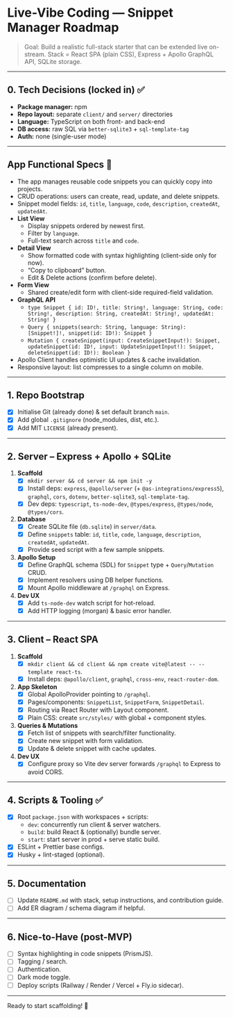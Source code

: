 # Live-Vibe Coding — Snippet Manager Roadmap

> Goal: Build a realistic full-stack starter that can be extended live on-stream. Stack = React SPA (plain CSS), Express + Apollo GraphQL API, SQLite storage.

---

## 0. Tech Decisions (locked in) ✅

- **Package manager:** npm
- **Repo layout:** separate `client/` and `server/` directories
- **Language:** TypeScript on both front- and back-end
- **DB access:** raw SQL via `better-sqlite3` + `sql-template-tag`
- **Auth:** none (single-user mode)

---

## App Functional Specs 🎯

- The app manages reusable code snippets you can quickly copy into projects.
- CRUD operations: users can create, read, update, and delete snippets.
- Snippet model fields: `id`, `title`, `language`, `code`, `description`, `createdAt`, `updatedAt`.
- **List View**
  - Display snippets ordered by newest first.
  - Filter by `language`.
  - Full-text search across `title` and `code`.
- **Detail View**
  - Show formatted code with syntax highlighting (client-side only for now).
  - “Copy to clipboard” button.
  - Edit & Delete actions (confirm before delete).
- **Form View**
  - Shared create/edit form with client-side required-field validation.
- **GraphQL API**
  - `type Snippet { id: ID!, title: String!, language: String, code: String!, description: String, createdAt: String!, updatedAt: String! }`
  - `Query { snippets(search: String, language: String): [Snippet!]!, snippet(id: ID!): Snippet }`
  - `Mutation { createSnippet(input: CreateSnippetInput!): Snippet, updateSnippet(id: ID!, input: UpdateSnippetInput!): Snippet, deleteSnippet(id: ID!): Boolean }`
- Apollo Client handles optimistic UI updates & cache invalidation.
- Responsive layout: list compresses to a single column on mobile.

---

## 1. Repo Bootstrap

- [x] Initialise Git (already done) & set default branch `main`.
- [x] Add global `.gitignore` (node_modules, dist, etc.).
- [x] Add MIT `LICENSE` (already present).

---

## 2. Server – Express + Apollo + SQLite

1. **Scaffold**
   - [x] `mkdir server && cd server && npm init -y`
   - [x] Install deps: `express`, `@apollo/server` (+ `@as-integrations/express5`), `graphql`, `cors`, `dotenv`, `better-sqlite3`, `sql-template-tag`.
   - [x] Dev deps: `typescript`, `ts-node-dev`, `@types/express`, `@types/node`, `@types/cors`.
2. **Database**
   - [x] Create SQLite file (`db.sqlite`) in `server/data`.
   - [x] Define `snippets` table: `id`, `title`, `code`, `language`, `description`, `createdAt`, `updatedAt`.
   - [x] Provide seed script with a few sample snippets.
3. **Apollo Setup**
   - [x] Define GraphQL schema (SDL) for `Snippet` type + `Query`/`Mutation` CRUD.
   - [x] Implement resolvers using DB helper functions.
   - [x] Mount Apollo middleware at `/graphql` on Express.
4. **Dev UX**
   - [x] Add `ts-node-dev` watch script for hot-reload.
   - [x] Add HTTP logging (morgan) & basic error handler.

---

## 3. Client – React SPA

1. **Scaffold**
   - [x] `mkdir client && cd client && npm create vite@latest -- --template react-ts`.
   - [x] Install deps: `@apollo/client`, `graphql`, `cross-env`, `react-router-dom`.
2. **App Skeleton**
   - [x] Global ApolloProvider pointing to `/graphql`.
   - [x] Pages/components: `SnippetList`, `SnippetForm`, `SnippetDetail`.
   - [x] Routing via React Router with Layout component.
   - [x] Plain CSS: create `src/styles/` with global + component styles.
3. **Queries & Mutations**
   - [x] Fetch list of snippets with search/filter functionality.
   - [x] Create new snippet with form validation.
   - [x] Update & delete snippet with cache updates.
4. **Dev UX**
   - [x] Configure proxy so Vite dev server forwards `/graphql` to Express to avoid CORS.

---

## 4. Scripts & Tooling ✅

- [x] Root `package.json` with workspaces + scripts:
  - `dev`: concurrently run client & server watchers.
  - `build`: build React & (optionally) bundle server.
  - `start`: start server in prod + serve static build.
- [x] ESLint + Prettier base configs.
- [x] Husky + lint-staged (optional).

---

## 5. Documentation

- [ ] Update `README.md` with stack, setup instructions, and contribution guide.
- [ ] Add ER diagram / schema diagram if helpful.

---

## 6. Nice-to-Have (post-MVP)

- [ ] Syntax highlighting in code snippets (PrismJS).
- [ ] Tagging / search.
- [ ] Authentication.
- [ ] Dark mode toggle.
- [ ] Deploy scripts (Railway / Render / Vercel + Fly.io sidecar).

---

Ready to start scaffolding! 🚀
